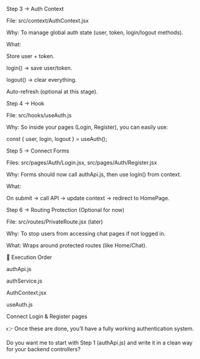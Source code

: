 
Step 3 → Auth Context

File: src/context/AuthContext.jsx

Why: To manage global auth state (user, token, login/logout methods).

What:

Store user + token.

login() → save user/token.

logout() → clear everything.

Auto-refresh (optional at this stage).

Step 4 → Hook

File: src/hooks/useAuth.js

Why: So inside your pages (Login, Register), you can easily use:

const { user, login, logout } = useAuth();

Step 5 → Connect Forms

Files: src/pages/Auth/Login.jsx, src/pages/Auth/Register.jsx

Why: Forms should now call authApi.js, then use login() from context.

What:

On submit → call API → update context → redirect to HomePage.

Step 6 → Routing Protection (Optional for now)

File: src/routes/PrivateRoute.jsx (later)

Why: To stop users from accessing chat pages if not logged in.

What: Wraps around protected routes (like Home/Chat).

🚀 Execution Order

authApi.js

authService.js

AuthContext.jsx

useAuth.js

Connect Login & Register pages

👉 Once these are done, you’ll have a fully working authentication system.

Do you want me to start with Step 1 (authApi.js) and write it in a clean way for your backend controllers?